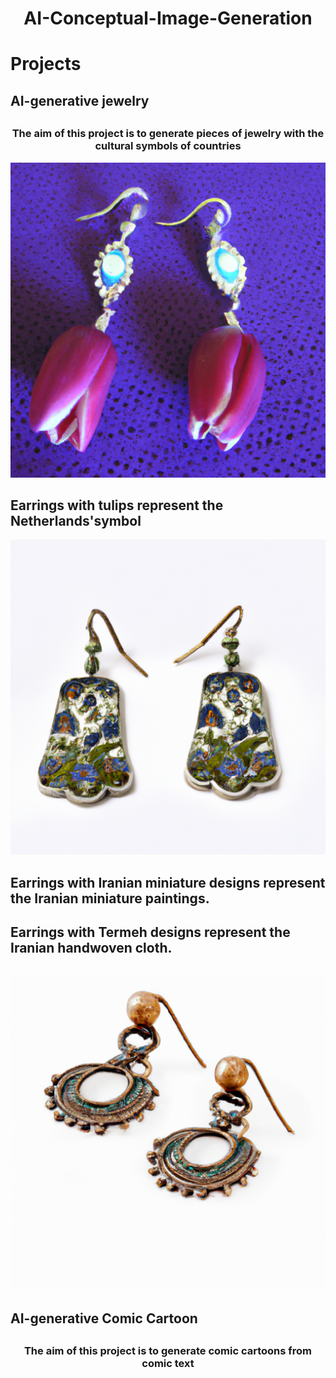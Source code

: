 # <h1 align="center">AI-Conceptual-Image-Generation</h1>
# Projects
## AI-generative jewelry
## <h3 align="center">The aim of this project is to generate pieces of jewelry with the cultural symbols of countries</h3>
![tulips](https://github.com/sahar119/AI-Conceptual-Image-Generation/blob/main/images/tulip.png)
## Earrings with tulips represent the Netherlands'symbol
![minis](https://github.com/sahar119/AI-Conceptual-Image-Generation/blob/main/images/Persian%20mini2.png)
## Earrings with Iranian miniature designs represent the Iranian miniature paintings.
## Earrings with Termeh designs represent the Iranian handwoven cloth.
![termeh](https://github.com/sahar119/AI-Conceptual-Image-Generation/blob/main/images/termeh1.png)
---
## AI-generative Comic Cartoon
## <h3 align="center">The aim of this project is to generate comic cartoons from comic text</h3>
